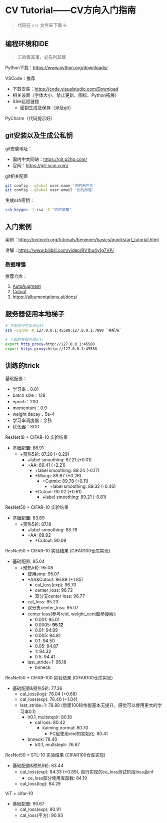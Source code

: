 # CV Tutorial——CV方向入门指南

> 代码在 `src` 文件夹下面 :coffee: 

## 编程环境和IDE

> 工欲善其事，必先利其器

Python下载：https://www.python.org/downloads/

VSCode：推荐

- 下载安装：https://code.visualstudio.com/Download
- 相关设置（字体大小、禁止更新、图标、Python拓展）
- SSH远程链接
	- 密钥生成及保存（涉及git）

PyCharm（代码提示好）

## git安装以及生成公私钥

git安装地址：

- 国内中文网站：https://git.p2hp.com/
- 官网：https://git-scm.com/

git相关配置

```bash
git config --global user.name '你的用户名'
git config --global user.email '你的邮箱'
```

生成ssh密钥：

```bash
ssh-keygen -t rsa -C "你的邮箱"
```



## 入门案例

案例：https://pytorch.org/tutorials/beginner/basics/quickstart_tutorial.html

讲解：https://www.bilibili.com/video/BV1hu4y1g7VP/

### 数据增强

推荐仓库：

1. [AutoAugment](https://github.com/DeepVoltaire/AutoAugment)
2. [Cutout](https://github.com/uoguelph-mlrg/Cutout)
3. https://albumentations.ai/docs/


## 服务器使用本地梯子

```bash
# 下面这行在本地运行
ssh -CqTnN -R 127.0.0.1:45588:127.0.0.1:7890 `主机名`

# 下面的在服务器运行
export http_proxy=http://127.0.0.1:45588
export https_proxy=http://127.0.0.1:45588
```



## 训练的trick

基础配置：
- 学习率：0.01
- batch size：128
- epoch：200
- momentum：0.9
- weight decay：5e-4
- 学习率调度器：余弦
- 优化器：SGD


ResNet18 + CIFAR-10 实验结果
- 基础配置: 86.91
	- +预热5轮: 87.20 (+0.29)
		- +label smoothing: 87.21 (+0.01)
		- +AA: 89.41 (+2.21)
			- +label smoothing: 89.24 (-0.17)
			- +Mixup: 89.67 (+0.26)
				- +Cutmix: 89.78 (+0.11)
					- +label smoothing: 89.32 (-0.46)
			- +Cutout: 90.02 (+0.61)
				- +label smoothing: 89.21 (-0.81)
			

ResNet50 + CIFAR-10 实验结果
- 基础配置: 83.89
	- +预热5轮: 87.18
		- +label smoothing: 85.78
		- +AA: 89.92
			- +Cutout: 90.08
		

ResNet50 + CIFAR-10 实验结果 (CIFAR100仓库实现)
- 基础配置: 95.04
	- +预热5轮: 95.08
		- 使用amp: 95.07
		- +AA&Cutout: 96.89 (+1.85)
			- cal_loss(exp): 96.70
			- center_loss: 96.72
			- 双分支center loss: 96.77
		- cal_loss: 95.23
		- 双分支center_loss: 95.07
		- center loss(参考reid, weight_cent超参搜索): 
			- 0.001: 95.01
			- 0.0005: **95.12**
			- 0.01: 94.89
			- 0.005: 94.81
			- 0.1: 94.50
			- 0.05: 94.87
			- 1: 94.32
			- 0.5: 94.41
		- last_stride=1: 95.18
			- bnneck: 

	
ResNet50 + CIFAR-100 实验结果 (CIFAR100仓库实现)
- 基础配置&预热5轮: 77.36
	- cal_loss(log): 78.04 (+0.68)
	- cal_loss(exp): 78.40 (+1.04)
	- last_stride=1: 78.88 (后面100轮性能基本无提升，感觉可以使用更大的学习率0.1)
		- lr0.1, multsteplr: 80.18
			- cal loss: 80.42
				- kaiming normal: 80.70
					- FC层使用reid的初始化: 80.41
		- bnneck: 78.40
			- lr0.1, multsteplr: 76.67


ResNet50 + STL-10 实验结果 (CIFAR100仓库实现)
- 基础配置&预热5轮: 83.44
	- cal_loss(exp): 84.33 (+0.89), 自行实现的ce_loss测试阶段loss会inf
		- ce_loss部分使用库函数: 84.19
	- cal_loss(log): 84.29


ViT + cifar-10
- 基础配置: 90.67
	- cal_loss(exp): 90.91
	- cal_loss(平方): 90.93
